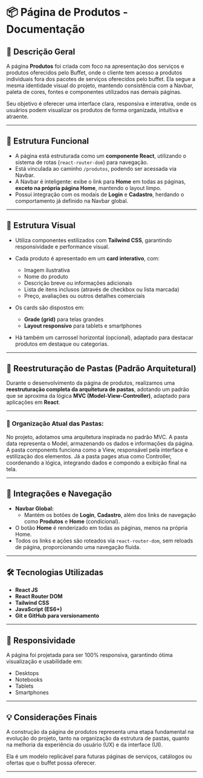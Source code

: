 # 📦 Página de Produtos - Documentação

## 📝 Descrição Geral

A página **Produtos** foi criada com foco na apresentação dos serviços e produtos oferecidos pelo Buffet, onde o cliente tem acesso a produtos individuais fora dos pacotes de serviços oferecidos pelo buffet. Ela segue a mesma identidade visual do projeto, mantendo consistência com a Navbar, paleta de cores, fontes e componentes utilizados nas demais páginas.

Seu objetivo é oferecer uma interface clara, responsiva e interativa, onde os usuários podem visualizar os produtos de forma organizada, intuitiva e atraente.

---

## 🚀 Estrutura Funcional

- A página está estruturada como um **componente React**, utilizando o sistema de rotas (`react-router-dom`) para navegação.
- Está vinculada ao caminho `/produtos`, podendo ser acessada via Navbar.
- A Navbar é inteligente: exibe o link para **Home** em todas as páginas, **exceto na própria página Home**, mantendo o layout limpo.
- Possui integração com os modais de **Login** e **Cadastro**, herdando o comportamento já definido na Navbar global.

---

## 🎨 Estrutura Visual

- Utiliza componentes estilizados com **Tailwind CSS**, garantindo responsividade e performance visual.

- Cada produto é apresentado em um **card interativo**, com:
  - Imagem ilustrativa
  - Nome do produto
  - Descrição breve ou informações adicionais
  - Lista de itens inclusos (através de checkbox ou lista marcada)
  - Preço, avaliações ou outros detalhes comerciais

- Os cards são dispostos em:
  - **Grade (grid)** para telas grandes
  - **Layout responsivo** para tablets e smartphones

- Há também um carrossel horizontal (opcional), adaptado para destacar produtos em destaque ou categorias.

---


## 📁 Reestruturação de Pastas (Padrão Arquitetural)

Durante o desenvolvimento da página de produtos, realizamos uma **reestruturação completa da arquitetura de pastas**, adotando um padrão que se aproxima da lógica **MVC (Model-View-Controller)**, adaptado para aplicações em **React**.

---
### 🔸 Organização Atual das Pastas:

No projeto, adotamos uma arquitetura inspirada no padrão MVC. A pasta data representa o Model, armazenando os dados e informações da página. A pasta components funciona como a View, responsável pela interface e estilização dos elementos. Já a pasta pages atua como Controller, coordenando a lógica, integrando dados e compondo a exibição final na tela.

---

## 🔗 Integrações e Navegação

- **Navbar Global:**
  - Mantém os botões de **Login**, **Cadastro**, além dos links de navegação como **Produtos** e **Home** (condicional).
- O botão **Home** é renderizado em todas as páginas, menos na própria Home.
- Todos os links e ações são roteados via `react-router-dom`, sem reloads de página, proporcionando uma navegação fluida.

---

## 🛠️ Tecnologias Utilizadas

- **React JS**
- **React Router DOM**
- **Tailwind CSS**
- **JavaScript (ES6+)**
- **Git e GitHub para versionamento**

---

## 📱 Responsividade

A página foi projetada para ser 100% responsiva, garantindo ótima visualização e usabilidade em:

- Desktops
- Notebooks
- Tablets
- Smartphones

---

## 💡 Considerações Finais

A construção da página de produtos representa uma etapa fundamental na evolução do projeto, tanto na organização da estrutura de pastas, quanto na melhoria da experiência do usuário (UX) e da interface (UI).

Ela é um modelo replicável para futuras páginas de serviços, catálogos ou ofertas que o buffet possa oferecer.

---
